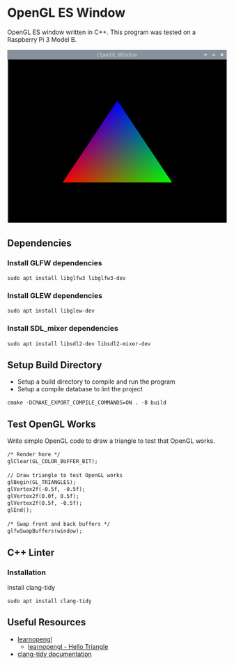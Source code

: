 # OpenGL ES Window
OpenGL ES window written in C++. This program was tested on a Raspberry Pi 3 Model B.

![](./screenshots/opengl_es_window.png)

## Dependencies

### Install GLFW dependencies
```
sudo apt install libglfw3 libglfw3-dev 
```

### Install GLEW dependencies
```
sudo apt install libglew-dev
```

### Install SDL_mixer dependencies
```
sudo apt install libsdl2-dev libsdl2-mixer-dev
```

## Setup Build Directory
* Setup a build directory to compile and run the program
* Setup a compile database to lint the project

```
cmake -DCMAKE_EXPORT_COMPILE_COMMANDS=ON . -B build
```

## Test OpenGL Works
Write simple OpenGL code to draw a triangle to test that OpenGL works.
```
/* Render here */
glClear(GL_COLOR_BUFFER_BIT);

// Draw triangle to test OpenGL works
glBegin(GL_TRIANGLES);
glVertex2f(-0.5f, -0.5f);
glVertex2f(0.0f, 0.5f);
glVertex2f(0.5f, -0.5f);
glEnd();

/* Swap front and back buffers */
glfwSwapBuffers(window);
```

## C++ Linter
### Installation
Install clang-tidy
```
sudo apt install clang-tidy
```

## Useful Resources
- [learnopengl](https://learnopengl.com/)
  - [learnopengl - Hello Triangle](https://learnopengl.com/Getting-started/Hello-Triangle)
- [clang-tidy documentation](https://clang.llvm.org/extra/clang-tidy/)
